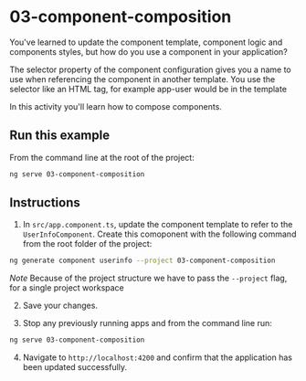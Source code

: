 # 03-component-composition

You've learned to update the component template, component logic and components styles, but how do you use a component in your application?

The selector property of the component configuration gives you a name to use when referencing the component in another template. You use the selector like an HTML tag, for example app-user would be <app-user /> in the template

In this activity you'll learn how to compose components.

## Run this example

From the command line at the root of the project:

```bash
ng serve 03-component-composition
```

## Instructions

1. In `src/app.component.ts`, update the component template to refer to the `UserInfoComponent`. Create this comoponent with the following command from the root folder of the project:

```bash
ng generate component userinfo --project 03-component-composition
```

_Note_ Because of the project structure we have to pass the `--project` flag, for a single project workspace

2. Save your changes.

3. Stop any previously running apps and from the command line run:

```bash
ng serve 03-component-composition
```

4. Navigate to `http://localhost:4200` and confirm that the application has been updated successfully.
